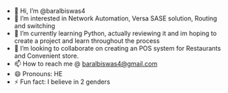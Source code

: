 - 👋 Hi, I’m @baralbiswas4
- 👀 I’m interested in Network Automation, Versa SASE solution, Routing and switching
- 🌱 I’m currently learning Python, actually reviewing it and im hoping to create a project and learn throughout the process
- 💞️ I’m looking to collaborate on creating an POS system for Restaurants and Convenient store. 
- 📫 How to reach me @ baralbiswas4@gmail.com
- 😄 Pronouns: HE
- ⚡ Fun fact: I believe in 2 genders 

<!---
baralbiswas4/baralbiswas4 is a ✨ special ✨ repository because its `README.md` (this file) appears on your GitHub profile.
You can click the Preview link to take a look at your changes.
--->

